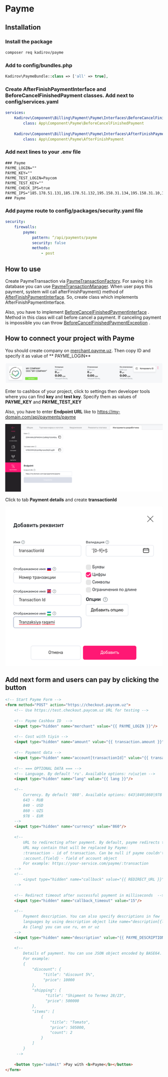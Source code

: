 # Payme

## Installation

### Install the package

```bash
composer req kadirov/payme
```

### Add to config/bundles.php

```php
Kadirov\PaymeBundle::class => ['all' => true],
```

### Create AfterFinishPaymentInterface and BeforeCancelFinishedPayment classes. Add next to config/services.yaml

```yaml
services:
    Kadirov\Component\Billing\Payment\Payme\Interfaces\BeforeCancelFinishedPaymentInterface:
        class: App\Component\Payme\BeforeCancelFinishedPayment

    Kadirov\Component\Billing\Payment\Payme\Interfaces\AfterFinishPaymentInterface:
        class: App\Component\Payme\AfterFinishPayment
```

### Add next lines to your .env file

```dotenv
### Payme
PAYME_LOGIN=""
PAYME_KEY=""
PAYME_TEST_LOGIN=Paycom
PAYME_TEST_KEY=""
PAYME_CHECK_IPS=true
PAYME_IPS="185.178.51.131,185.178.51.132,195.158.31.134,195.158.31.10,195.158.28.124,195.158.5.82"
### Payme
```

### Add payme route to config/packages/security.yaml file

```yaml
security:
    firewalls:
        payme:
            pattern: ^/api/payments/payme
            security: false
            methods:
                - post
```

## How to use

Create PaymeTransaction via [PaymeTransactionFactory](src/Component/Billing/Payment/Payme/PaymeTransactionFactory.php).
For saving it in database you can
use [PaymeTransactionManager](src/Component/Billing/Payment/Payme/PaymeTransactionManager.php). When user pays this
payment, system will call afterFinishPayment() method
of [AfterFinishPaymentInterface](src/Component/Billing/Payment/Payme/Interfaces/AfterFinishPaymentInterface.php). So,
create class which implements AfterFinishPaymentInterface.

Also, you have to
implement [BeforeCancelFinishedPaymentInterface](src/Component/Billing/Payment/Payme/Interfaces/BeforeCancelFinishedPaymentInterface.php)
. Method in this class will call before cancel a payment. If canceling payment is impossible you can throw
[BeforeCancelFinishedPaymentException](src/Component/Billing/Payment/Payme/Exceptions/BeforeCancelFinishedPaymentException.php)
.

## How to connect your project with Payme

You should create company on [merchant.payme.uz](https://merchant.payme.uz/). Then copy ID and specify it as value of **
PAYME_LOGIN**

![](docs/img/company.png)

Enter to cashbox of your project, click to settings then developer tools where you can find **key** and **test key**.
Specify them as values of **PAYME_KEY** and **PAYME_TEST_KEY**

Also, you have to enter **Endpoint URL** like to https://my-domain.com/api/payments/payme

![](docs/img/keys.png)

Click to tab **Payment details** and create **transactionId**

![](docs/img/transactionId.png)

## Add next form and users can pay by clicking the button

```html
<!-- Start Payme Form -->
<form method="POST" action="https://checkout.paycom.uz">
    <!-- Use https://test.checkout.paycom.uz URL for testing -->

    <!-- Payme Cashbox ID  -->
    <input type="hidden" name="merchant" value="{{ PAYME_LOGIN }}"/>

    <!-- Cost with tiyin -->
    <input type="hidden" name="amount" value="{{ transaction.amount }}"/>

    <!-- Payment data -->
    <input type="hidden" name="account[transactionId]" value="{{ transaction.id }}"/>

    <!-- === OPTIONAL DATA === -->
    <!-- Language. By default 'ru'. Available options: ru|uz|en -->
    <input type="hidden" name="lang" value="{{ lang }}"/>

    <!-- 
        Currency. By default '860'. Available options: 643|840|860|978
        643 - RUB
        840 - USD
        860 - UZS
        978 - EUR 
    -->
    <input type="hidden" name="currency" value="860"/>

    <!-- 
        URL to redirecting after payment. By default, payme redirects to URL of Referer header value.
        URL may contain that will be replaced by Payme: 
        :transaction - id of transaction. Can be null if payme couldn't create transaction
        :account.{field} - field of account object
        For example: https://your-service.com/payme/:transaction 
    -->
    <!--            
        <input type="hidden" name="callback" value="{{ REDIRECT_URL }}"/>
    -->

    <!-- Redirect timeout after successful payment in milliseconds  -->
    <input type="hidden" name="callback_timeout" value="15"/>

    <!-- 
        Payment description. You can also specify descriptions in few 
        languages by using description object like name="description[{lang}]".
        As {lang} you can use ru, en or uz
    -->
    <input type="hidden" name="description" value="{{ PAYME_DESCRIPTION }}"/>

    <!-- 
        Details of payment. You can use JSON object encoded by BASE64. 
        For example:
        {
            "discount": {
                 "title": "discount 5%", 
                 "price": 10000
            },
            "shipping": {
                  "title": "Shipment to Termez 28/23", 
                  "price": 500000
            },
            "items": [
                {
                    "title": "Tomato", 
                    "price": 505000, 
                    "count": 2
                }
            ]
        }
     -->

    <button type="submit" >Pay with <b>Payme</b></button>
</form>
```


